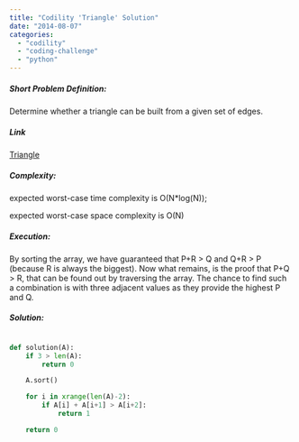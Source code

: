 ```yaml
---
title: "Codility 'Triangle' Solution"
date: "2014-08-07"
categories: 
  - "codility"
  - "coding-challenge"
  - "python"
---
```


##### Short Problem Definition:

Determine whether a triangle can be built from a given set of edges.

##### Link

[Triangle](https://codility.com/demo/take-sample-test/triangle)

##### Complexity:

expected worst-case time complexity is O(N\*log(N));

expected worst-case space complexity is O(N)

##### Execution:

By sorting the array, we have guaranteed that P+R > Q and Q+R > P (because R is always the biggest). Now what remains, is the proof that P+Q > R, that can be found out by traversing the array. The chance to find such a combination is with three adjacent values as they provide the highest P and Q.

##### Solution:

```python

def solution(A):
    if 3 > len(A):
        return 0

    A.sort()

    for i in xrange(len(A)-2):
        if A[i] + A[i+1] > A[i+2]:
            return 1

    return 0
```
